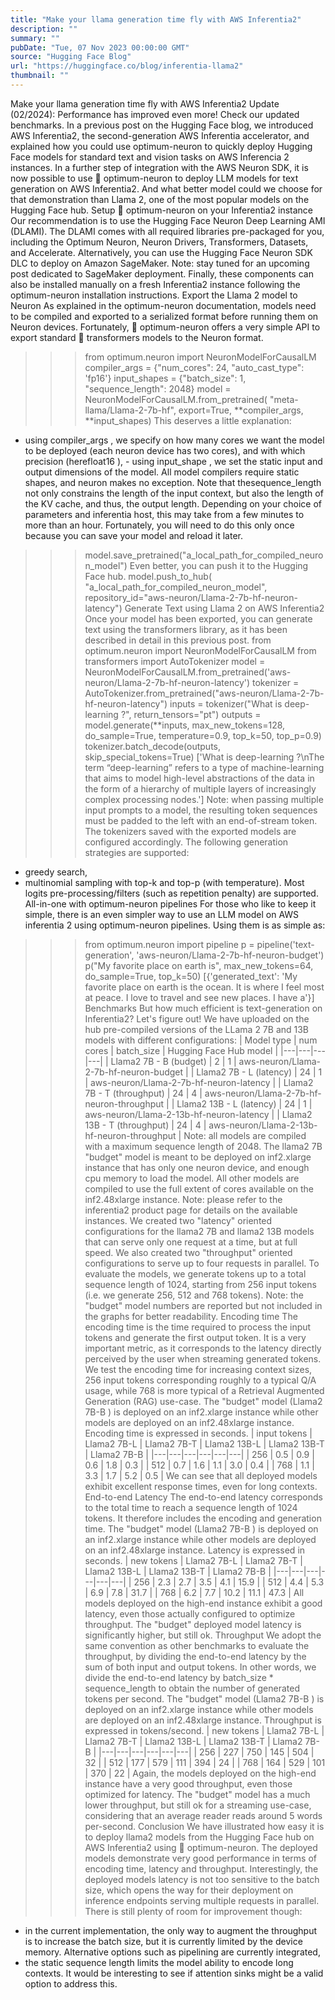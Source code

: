 ```yaml
---
title: "Make your llama generation time fly with AWS Inferentia2"
description: ""
summary: ""
pubDate: "Tue, 07 Nov 2023 00:00:00 GMT"
source: "Hugging Face Blog"
url: "https://huggingface.co/blog/inferentia-llama2"
thumbnail: ""
---
```


Make your llama generation time fly with AWS Inferentia2
Update (02/2024): Performance has improved even more! Check our updated benchmarks.
In a previous post on the Hugging Face blog, we introduced AWS Inferentia2, the second-generation AWS Inferentia accelerator, and explained how you could use optimum-neuron to quickly deploy Hugging Face models for standard text and vision tasks on AWS Inferencia 2 instances.
In a further step of integration with the AWS Neuron SDK, it is now possible to use 🤗 optimum-neuron to deploy LLM models for text generation on AWS Inferentia2.
And what better model could we choose for that demonstration than Llama 2, one of the most popular models on the Hugging Face hub.
Setup 🤗 optimum-neuron on your Inferentia2 instance
Our recommendation is to use the Hugging Face Neuron Deep Learning AMI (DLAMI). The DLAMI comes with all required libraries pre-packaged for you, including the Optimum Neuron, Neuron Drivers, Transformers, Datasets, and Accelerate.
Alternatively, you can use the Hugging Face Neuron SDK DLC to deploy on Amazon SageMaker.
Note: stay tuned for an upcoming post dedicated to SageMaker deployment.
Finally, these components can also be installed manually on a fresh Inferentia2 instance following the optimum-neuron
installation instructions.
Export the Llama 2 model to Neuron
As explained in the optimum-neuron documentation, models need to be compiled and exported to a serialized format before running them on Neuron devices.
Fortunately, 🤗 optimum-neuron
offers a very simple API to export standard 🤗 transformers models to the Neuron format.
>>> from optimum.neuron import NeuronModelForCausalLM
>>> compiler_args = {"num_cores": 24, "auto_cast_type": 'fp16'}
>>> input_shapes = {"batch_size": 1, "sequence_length": 2048}
>>> model = NeuronModelForCausalLM.from_pretrained(
"meta-llama/Llama-2-7b-hf",
export=True,
**compiler_args,
**input_shapes)
This deserves a little explanation:
- using
compiler_args
, we specify on how many cores we want the model to be deployed (each neuron device has two cores), and with which precision (herefloat16
), - using
input_shape
, we set the static input and output dimensions of the model. All model compilers require static shapes, and neuron makes no exception. Note that thesequence_length
not only constrains the length of the input context, but also the length of the KV cache, and thus, the output length.
Depending on your choice of parameters and inferentia host, this may take from a few minutes to more than an hour.
Fortunately, you will need to do this only once because you can save your model and reload it later.
>>> model.save_pretrained("a_local_path_for_compiled_neuron_model")
Even better, you can push it to the Hugging Face hub.
>>> model.push_to_hub(
"a_local_path_for_compiled_neuron_model",
repository_id="aws-neuron/Llama-2-7b-hf-neuron-latency")
Generate Text using Llama 2 on AWS Inferentia2
Once your model has been exported, you can generate text using the transformers library, as it has been described in detail in this previous post.
>>> from optimum.neuron import NeuronModelForCausalLM
>>> from transformers import AutoTokenizer
>>> model = NeuronModelForCausalLM.from_pretrained('aws-neuron/Llama-2-7b-hf-neuron-latency')
>>> tokenizer = AutoTokenizer.from_pretrained("aws-neuron/Llama-2-7b-hf-neuron-latency")
>>> inputs = tokenizer("What is deep-learning ?", return_tensors="pt")
>>> outputs = model.generate(**inputs,
max_new_tokens=128,
do_sample=True,
temperature=0.9,
top_k=50,
top_p=0.9)
>>> tokenizer.batch_decode(outputs, skip_special_tokens=True)
['What is deep-learning ?\nThe term “deep-learning” refers to a type of machine-learning
that aims to model high-level abstractions of the data in the form of a hierarchy of multiple
layers of increasingly complex processing nodes.']
Note: when passing multiple input prompts to a model, the resulting token sequences must be padded to the left with an end-of-stream token. The tokenizers saved with the exported models are configured accordingly.
The following generation strategies are supported:
- greedy search,
- multinomial sampling with top-k and top-p (with temperature).
Most logits pre-processing/filters (such as repetition penalty) are supported.
All-in-one with optimum-neuron pipelines
For those who like to keep it simple, there is an even simpler way to use an LLM model on AWS inferentia 2 using optimum-neuron pipelines.
Using them is as simple as:
>>> from optimum.neuron import pipeline
>>> p = pipeline('text-generation', 'aws-neuron/Llama-2-7b-hf-neuron-budget')
>>> p("My favorite place on earth is", max_new_tokens=64, do_sample=True, top_k=50)
[{'generated_text': 'My favorite place on earth is the ocean. It is where I feel most
at peace. I love to travel and see new places. I have a'}]
Benchmarks
But how much efficient is text-generation on Inferentia2? Let's figure out!
We have uploaded on the hub pre-compiled versions of the LLama 2 7B and 13B models with different configurations:
| Model type | num cores | batch_size | Hugging Face Hub model |
|---|---|---|---|
| Llama2 7B - B (budget) | 2 | 1 | aws-neuron/Llama-2-7b-hf-neuron-budget |
| Llama2 7B - L (latency) | 24 | 1 | aws-neuron/Llama-2-7b-hf-neuron-latency |
| Llama2 7B - T (throughput) | 24 | 4 | aws-neuron/Llama-2-7b-hf-neuron-throughput |
| Llama2 13B - L (latency) | 24 | 1 | aws-neuron/Llama-2-13b-hf-neuron-latency |
| Llama2 13B - T (throughput) | 24 | 4 | aws-neuron/Llama-2-13b-hf-neuron-throughput |
Note: all models are compiled with a maximum sequence length of 2048.
The llama2 7B
"budget" model is meant to be deployed on inf2.xlarge
instance that has only one neuron device, and enough cpu
memory to load the model.
All other models are compiled to use the full extent of cores available on the inf2.48xlarge
instance.
Note: please refer to the inferentia2 product page for details on the available instances.
We created two "latency" oriented configurations for the llama2 7B
and llama2 13B
models that can serve only one request at a time, but at full speed.
We also created two "throughput" oriented configurations to serve up to four requests in parallel.
To evaluate the models, we generate tokens up to a total sequence length of 1024, starting from 256 input tokens (i.e. we generate 256, 512 and 768 tokens).
Note: the "budget" model numbers are reported but not included in the graphs for better readability.
Encoding time
The encoding time is the time required to process the input tokens and generate the first output token. It is a very important metric, as it corresponds to the latency directly perceived by the user when streaming generated tokens.
We test the encoding time for increasing context sizes, 256 input tokens corresponding roughly to a typical Q/A usage, while 768 is more typical of a Retrieval Augmented Generation (RAG) use-case.
The "budget" model (Llama2 7B-B
) is deployed on an inf2.xlarge
instance while other models are deployed on an inf2.48xlarge
instance.
Encoding time is expressed in seconds.
| input tokens | Llama2 7B-L | Llama2 7B-T | Llama2 13B-L | Llama2 13B-T | Llama2 7B-B |
|---|---|---|---|---|---|
| 256 | 0.5 | 0.9 | 0.6 | 1.8 | 0.3 |
| 512 | 0.7 | 1.6 | 1.1 | 3.0 | 0.4 |
| 768 | 1.1 | 3.3 | 1.7 | 5.2 | 0.5 |
We can see that all deployed models exhibit excellent response times, even for long contexts.
End-to-end Latency
The end-to-end latency corresponds to the total time to reach a sequence length of 1024 tokens.
It therefore includes the encoding and generation time.
The "budget" model (Llama2 7B-B
) is deployed on an inf2.xlarge
instance while other models are deployed on an inf2.48xlarge
instance.
Latency is expressed in seconds.
| new tokens | Llama2 7B-L | Llama2 7B-T | Llama2 13B-L | Llama2 13B-T | Llama2 7B-B |
|---|---|---|---|---|---|
| 256 | 2.3 | 2.7 | 3.5 | 4.1 | 15.9 |
| 512 | 4.4 | 5.3 | 6.9 | 7.8 | 31.7 |
| 768 | 6.2 | 7.7 | 10.2 | 11.1 | 47.3 |
All models deployed on the high-end instance exhibit a good latency, even those actually configured to optimize throughput.
The "budget" deployed model latency is significantly higher, but still ok.
Throughput
We adopt the same convention as other benchmarks to evaluate the throughput, by dividing the end-to-end
latency by the sum of both input and output tokens.
In other words, we divide the end-to-end latency by batch_size * sequence_length
to obtain the number of generated tokens per second.
The "budget" model (Llama2 7B-B
) is deployed on an inf2.xlarge
instance while other models are deployed on an inf2.48xlarge
instance.
Throughput is expressed in tokens/second.
| new tokens | Llama2 7B-L | Llama2 7B-T | Llama2 13B-L | Llama2 13B-T | Llama2 7B-B |
|---|---|---|---|---|---|
| 256 | 227 | 750 | 145 | 504 | 32 |
| 512 | 177 | 579 | 111 | 394 | 24 |
| 768 | 164 | 529 | 101 | 370 | 22 |
Again, the models deployed on the high-end instance have a very good throughput, even those optimized for latency.
The "budget" model has a much lower throughput, but still ok for a streaming use-case, considering that an average reader reads around 5 words per-second.
Conclusion
We have illustrated how easy it is to deploy llama2
models from the Hugging Face hub on
AWS Inferentia2 using 🤗 optimum-neuron.
The deployed models demonstrate very good performance in terms of encoding time, latency and throughput.
Interestingly, the deployed models latency is not too sensitive to the batch size, which opens the way for their deployment on inference endpoints serving multiple requests in parallel.
There is still plenty of room for improvement though:
- in the current implementation, the only way to augment the throughput is to increase the batch size, but it is currently limited by the device memory. Alternative options such as pipelining are currently integrated,
- the static sequence length limits the model ability to encode long contexts. It would be interesting to see if attention sinks might be a valid option to address this.